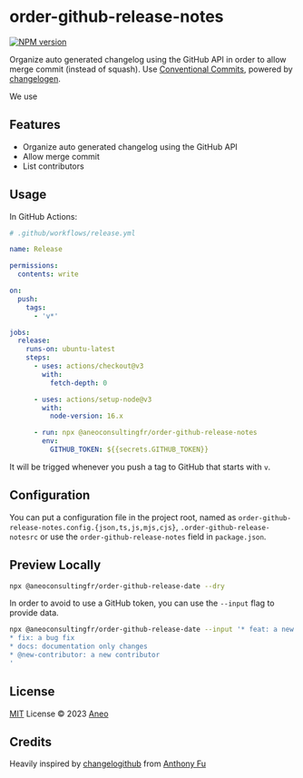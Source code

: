 # order-github-release-notes

[![NPM version](https://img.shields.io/npm/v/@aneoconsultingfr/order-github-release-notes?color=fe5001&label=)](https://www.npmjs.com/package/@aneoconsultingfr/order-github-release-notes)

Organize auto generated changelog using the GitHub API in order to allow merge commit (instead of squash).
Use [Conventional Commits](https://www.conventionalcommits.org/en/v1.0.0/), powered by [changelogen](https://github.com/unjs/changelogen).

We use

## Features

- Organize auto generated changelog using the GitHub API
- Allow merge commit
- List contributors

## Usage

In GitHub Actions:

```yml
# .github/workflows/release.yml

name: Release

permissions:
  contents: write

on:
  push:
    tags:
      - 'v*'

jobs:
  release:
    runs-on: ubuntu-latest
    steps:
      - uses: actions/checkout@v3
        with:
          fetch-depth: 0

      - uses: actions/setup-node@v3
        with:
          node-version: 16.x

      - run: npx @aneoconsultingfr/order-github-release-notes
        env:
          GITHUB_TOKEN: ${{secrets.GITHUB_TOKEN}}
```

It will be trigged whenever you push a tag to GitHub that starts with `v`.

## Configuration

You can put a configuration file in the project root, named as `order-github-release-notes.config.{json,ts,js,mjs,cjs}`, `.order-github-release-notesrc` or use the `order-github-release-notes` field in `package.json`.

## Preview Locally

<!-- Add the input flag usage -->

```bash
npx @aneoconsultingfr/order-github-release-date --dry
```

In order to avoid to use a GitHub token, you can use the `--input` flag to provide data.

```bash
npx @aneoconsultingfr/order-github-release-date --input '* feat: a new feature
* fix: a bug fix
* docs: documentation only changes
* @new-contributor: a new contributor
'
```

## License

[MIT](./LICENSE) License © 2023 [Aneo](https://github.com/aneoconsulting)

## Credits

Heavily inspired by [changelogithub](https://github.com/antfu/changelogithub) from [Anthony Fu](https://github.com/antfu)
